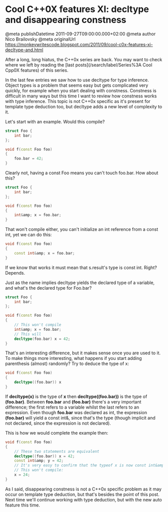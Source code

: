 # Cool C++0X features XI: decltype and disappearing constness

@meta publishDatetime 2011-09-27T09:00:00.000+02:00
@meta author Nico Brailovsky
@meta originalUrl https://monkeywritescode.blogspot.com/2011/09/cool-c0x-features-xi-decltype-and.html

After a long, long hiatus, the C++0x series are back. You may want to check where we left by reading the [last posts](/search/label/Series%3A Cool Cpp0X features) of this series.

In the last few entries we saw how to use decltype for type inference. Object types is a problem that seems easy but gets complicated very quickly, for example when you start dealing with constness. Constness is difficult in many ways but this time I want to review how constness works with type inference. This topic is not C++0x specific as it's present for template type deduction too, but decltype adds a new level of complexity to it.

Let's start with an example. Would this compile?

```c++
struct Foo {
	int bar;
};

void f(const Foo foo)
{
	foo.bar = 42;
}

```

Clearly not, having a const Foo means you can't touch foo.bar. How about this?

```c++
struct Foo {
	int bar;
};

void f(const Foo foo)
{
	int&amp; x = foo.bar;
}
```

That won't compile either, you can't initialize an int reference from a const int, yet we can do this:

```c++
void f(const Foo foo)
{
	const int&amp; x = foo.bar;
}
```

If we know that works it must mean that s.result's type is const int. Right? Depends.

Just as the name implies decltype yields the declared type of a variable, and what's the declared type for Foo.bar?

```c++
struct Foo {
	int bar;
};

void f(const Foo foo)
{
	// This won't compile
	int&amp; x = foo.bar;
	// This will
	decltype(foo.bar) x = 42;
}
```

That's an interesting difference, but it makes sense once you are used to it. To make things more interesting, what happens if you start adding parenthesis (almost) randomly? Try to deduce the type of x:

```c++
void f(const Foo foo)
{
	decltype((foo.bar)) x
}
```

If **decltype(x)** is the type of **x** then **decltype((foo.bar))** is the type of **(foo.bar)**. Between **foo.bar** and **(foo.bar)** there's a very important difference; the first refers to a variable whilst the last refers to an expression. Even though **foo.bar** was declared as int, the expression **(foo.bar)** will yield a const int&, since that's the type (though implicit and not declared, since the expression is not declared).

This is how we would complete the example then:

```c++
void f(const Foo foo)
{
	// These two statements are equivalent
	decltype((foo.bar)) x = 42;
	const int&amp; y = 42;
	// It's very easy to confirm that the typeof x is now const int&amp;
	// This won't compile:
	x = 24;
}
```

As I said, disappearing constness is not a C++0x specific problem as it may occur on template type deduction, but that's besides the point of this post. Next time we'll continue working with type deduction, but with the new auto feature this time.

